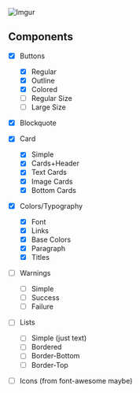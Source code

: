 ![Imgur](http://i.imgur.com/gx0UWbp.png)

## Components

- [x] Buttons
  - [x] Regular
  - [x] Outline
  - [x] Colored
  - [ ] Regular Size
  - [ ] Large Size

- [x] Blockquote

- [x] Card
  - [x] Simple
  - [x] Cards+Header
  - [x] Text Cards
  - [x] Image Cards
  - [x] Bottom Cards

- [x] Colors/Typography
  - [x] Font
  - [x] Links
  - [x] Base Colors
  - [x] Paragraph
  - [x] Titles

- [ ] Warnings
  - [ ] Simple
  - [ ] Success
  - [ ] Failure

- [ ] Lists
  - [ ] Simple (just text)
  - [ ] Bordered
  - [ ] Border-Bottom
  - [ ] Border-Top

- [ ] Icons (from font-awesome maybe)
